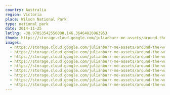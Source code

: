 ```yaml
---
country: Australia
region: Victoria
place: Wilson National Park
type: national park
date: 2014-11-25
latlng: -38.97053542556008,146.36464826963953
thumb: https://storage.cloud.google.com/julianburr-me-assets/around-the-world/australia/wilson-national-park/IMG_8376--thumb.JPG
images:
  - https://storage.cloud.google.com/julianburr-me-assets/around-the-world/australia/wilson-national-park/IMG_8366.JPG
  - https://storage.cloud.google.com/julianburr-me-assets/around-the-world/australia/wilson-national-park/IMG_8368.JPG
  - https://storage.cloud.google.com/julianburr-me-assets/around-the-world/australia/wilson-national-park/IMG_8376.JPG
  - https://storage.cloud.google.com/julianburr-me-assets/around-the-world/australia/wilson-national-park/IMG_8380.JPG
  - https://storage.cloud.google.com/julianburr-me-assets/around-the-world/australia/wilson-national-park/IMG_8388.JPG
  - https://storage.cloud.google.com/julianburr-me-assets/around-the-world/australia/wilson-national-park/IMG_8389.JPG
  - https://storage.cloud.google.com/julianburr-me-assets/around-the-world/australia/wilson-national-park/IMG_8399.JPG
  - https://storage.cloud.google.com/julianburr-me-assets/around-the-world/australia/wilson-national-park/IMG_8404.JPG
  - https://storage.cloud.google.com/julianburr-me-assets/around-the-world/australia/wilson-national-park/IMG_8412.JPG
---
```

